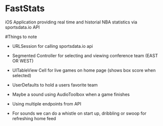# FastStats
iOS Application providing real time and historial NBA statistics via sportsdata.io API


#Things to note

- URLSession for calling sportsdata.io api
- Segmented Controller for selecting and viewing conference team (EAST OR WEST)
- UITableView Cell for live games on home page (shows box score when selected)
- UserDefaults to hold a users favorite team 
- Maybe a sound using AudioToolbox when a game finishes
- Using multiple endpoints from API

- For sounds we can do a whistle on start up, dribbling or swoop for refreshing home feed
